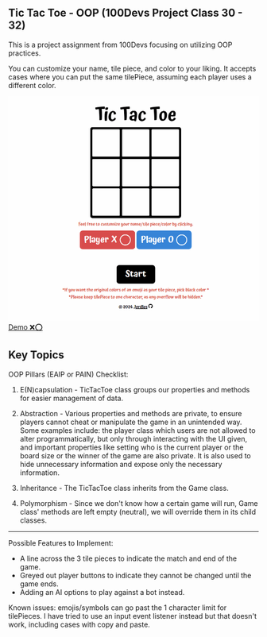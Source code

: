 ## Tic Tac Toe - OOP (100Devs Project Class 30 - 32)

This is a project assignment from 100Devs focusing on utilizing OOP practices.  

You can customize your name, tile piece, and color to your liking. It accepts cases where you can put the same tilePiece, assuming each player uses a different color. 

![](https://github.com/jordles/tic-tac-toe/blob/main/tic_tac_toe.gif)  
[Demo ❌⭕](https://jordles.github.io/tic-tac-toe/)

## Key Topics
OOP Pillars (EAIP or PAIN) Checklist:  

1. E(N)capsulation -  TicTacToe class groups our properties and methods for easier management of data.  

2. Abstraction -  Various properties and methods are private, to ensure players cannot cheat or manipulate the game in an unintended way. Some examples include: the player class which users are not allowed to alter programmatically, but only through interacting with the UI given, and important properties like setting who is the current player or the board size or the winner of the game are also private. It is also used to hide unnecessary information and expose only the necessary information.

3. Inheritance - The TicTacToe class inherits from the Game class.   

4. Polymorphism - Since we don't know how a certain game will run, Game class' methods are left empty (neutral), we will override them in its child classes.

---

Possible Features to Implement:  
*  A line across the 3 tile pieces to indicate the match and end of the game.   
* Greyed out player buttons to indicate they cannot be changed until the game ends.  
* Adding an AI options to play against a bot instead.  

Known issues: 
emojis/symbols can go past the 1 character limit for tilePieces. I have tried to use an input event listener instead but that doesn't work, including cases with copy and paste.  
